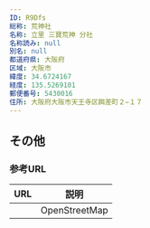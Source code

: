 ```yaml
---
ID: R9Dfs
総称: 荒神社
名称: 立里 三寶荒神 分社
名称読み: null
別名: null
都道府県: 大阪府
区域: 大阪市
緯度: 34.6724167
経度: 135.5269101
郵便番号: 5430016
住所: 大阪府大阪市天王寺区餌差町２−１７
---
```


## その他

### 参考URL

| URL | 説明          |
| --- | ------------- |
|     | OpenStreetMap |
